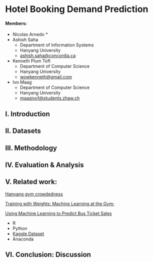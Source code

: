 # Hotel Booking Demand Prediction

<!-- #### Task 3 Proposal

This is our project for Hanyang Fall 2020 AI class. This Project is not connected to any SE-project.

We want to use historical hotel booking data to predict demand for specific week days. This could help hotel owners price their rooms for maximized ocupancy and increase their revenues. This effort is ment to help the hard hit hotel industry in times of corona.

We hope to find out more about the booking behaviour of costumers throughout the year. In additon, we'd like to create some graphs about the general occupancy of hotels by weekday.

We would like to achive this using random forest. Noone of us has ever used random forrest before but we hope to gian some experience and understanding in the process of this project. -->


#### Members:

* Nicolas Arnedo
  *
* Ashish Saha
  * Department of Information Systems
  * Hanyang University
  * ashish.saha@concordia.ca
* Kenneth Plum Toft
  * Department of Computer Science
  * Hanyang University
  * wowkenneth@gmail.com
* Ivo Maag
  * Department of Computer Science
  * Hanyang University
  * maagivo1@students.zhaw.ch


## I. Introduction


## II. Datasets


## III. Methodology


## IV. Evaluation & Analysis

<!-- ## Task 4 -->
## V. Related work:
[Hanyang gym crowdedness](https://www.kaggle.com/benvae/hanyang-gym-crowdedness)

[Training with Weights: Machine Learning at the Gym:](https://medium.com/@nicksrose72/training-with-weights-machine-learning-at-the-gym-356c643b402f)

[Using Machine Learning to Predict Bus Ticket Sales](https://heartbeat.fritz.ai/predicting-bus-ticket-sales-using-machine-learning-dd2fcfe15392?gi=b264624991a)

<!-- ### Tools / Software / Services -->
- R
- Python
- [Kaggle Dataset](https://www.kaggle.com/jessemostipak/hotel-booking-demand)
- Anaconda


## VI. Conclusion: Discussion

